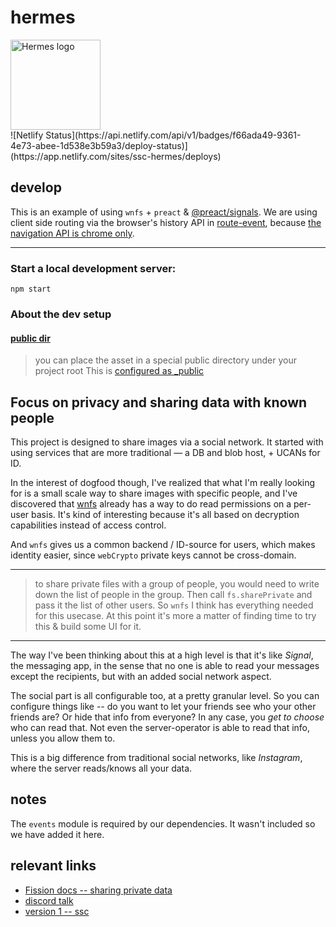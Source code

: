 # hermes

<div>
    <img style="width: 15vw" src="./hermes_logo_edit.png" alt="Hermes logo"
        title="Hermes logo"
    >
</div>
![Netlify Status](https://api.netlify.com/api/v1/badges/f66ada49-9361-4e73-abee-1d538e3b59a3/deploy-status)](https://app.netlify.com/sites/ssc-hermes/deploys)

## develop
This is an example of using `wnfs` + `preact` & [@preact/signals](https://preactjs.com/blog/introducing-signals/). We are using client side routing via the browser's history API in [route-event](https://github.com/nichoth/route-event), because [the navigation API is chrome only](https://github.com/nichoth/hermes/discussions/10).

--------------

### Start a local development server:
```
npm start
```

### About the dev setup

#### [public dir](https://vitejs.dev/guide/assets.html#the-public-directory)

> you can place the asset in a special public directory under your project root
This is [configured as _public](https://github.com/nichoth/hermes/blob/main/vite.config.js#L24)

## Focus on privacy and sharing data with known people

This project is designed to share images via a social network. It started with using services that are more traditional — a DB and blob host, + UCANs for ID.

In the interest of dogfood though, I've realized that what I'm really looking for is a small scale way to share images with specific people, and I've discovered that [wnfs](https://guide.fission.codes/developers/webnative/file-system-wnfs) already has a way to do read permissions on a per-user basis. It's kind of interesting because it's all based on decryption capabilities instead of access control.

And `wnfs` gives us a common backend / ID-source for users, which makes identity easier, since `webCrypto` private keys cannot be cross-domain.

--------------

> to share private files with a group of people, you would need to write down the list of people in the group. Then call `fs.sharePrivate` and pass it the list of other users.
So `wnfs` I think has everything needed for this usecase. At this point it's more a matter of finding time to try this & build some UI for it.

-----------------

The way I've been thinking about this at a high level is that it's like *Signal*, the messaging app, in the sense that no one is able to read your messages except the recipients, but with an added social network aspect. 

The social part is all configurable too, at a pretty granular level. So you can configure things like -- do you want to let your friends see who your other friends are? Or hide that info from everyone? In any case, you *get to choose* who can read that. Not even the server-operator is able to read that info, unless you allow them to.

This is a big difference from traditional social networks, like *Instagram*, where the server reads/knows all your data.

## notes
The `events` module is required by our dependencies. It wasn't included so we have added it here.

## relevant links

* [Fission docs -- sharing private data](https://guide.fission.codes/developers/webnative/sharing-private-data)
* [discord talk](https://discord.com/channels/478735028319158273/678353918752718848/996476638697099294)
* [version 1 -- ssc](https://github.com/nichoth/ssc-server)
